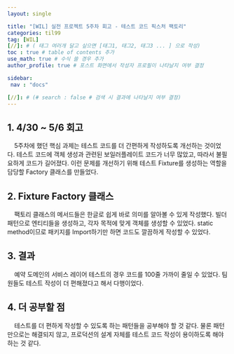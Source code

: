 ```yaml
---
layout: single

title: "[WIL] 실전 프로젝트 5주차 회고 - 테스트 코드 픽스처 팩토리"
categories: til99
tag: [WIL]
[//]: # ( 태그 여러개 달고 싶으면 [태그1, 태그2, 태그3 ... ] 으로 작성)
toc : true # table of contents 추가
use_math: true # 수식 쓸 경우 추가
author_profile: true # 포스트 화면에서 작성자 프로필이 나타날지 여부 결정

sidebar:
 nav : "docs"

[//]: # (# search : false # 검색 시 결과에 나타날지 여부 결정)
---
```


## 1. 4/30 ~ 5/6 회고

&nbsp; &nbsp; 5주차에 했던 핵심 과제는 테스트 코드를 더 간편하게 작성하도록 개선하는 것이었다. 테스트 코드에 객체 생성과 관련된 보일러플레이트 코드가 너무 많았고, 따라서 불필요하게 코드가 길어졌다. 이런 문제를 개선하기 위해 테스트 Fixture를 생성하는 역할을 담당할 Factory 클래스를 만들었다.

## 2. Fixture Factory 클래스

&nbsp; &nbsp; 팩토리 클래스의 메서드들은 한글로 쉽게 바로 의미를 알아볼 수 있게 작성했다. 빌더 패턴으로 엔티티들을 생성하고, 각자 목적에 맞게 객체를 생성할 수 있었다. static method이므로 패키지를 Import하기만 하면 코드도 깔끔하게 작성할 수 있었다.

## 3. 결과

&nbsp; &nbsp; 예약 도메인의 서비스 레이어 테스트의 경우 코드를 100줄 가까이 줄일 수 있었다. 팀원들도 테스트 작성이 더 편해졌다고 해서 다행이었다.

## 4. 더 공부할 점

&nbsp; &nbsp; 테스트를 더 편하게 작성할 수 있도록 하는 패턴들을 공부해야 할 것 같다. 물론 패턴만으로는 해결되지 않고, 프로덕션의 설계 자체를 테스트 코드 작성이 용이하도록 해야하는 것 같다.
